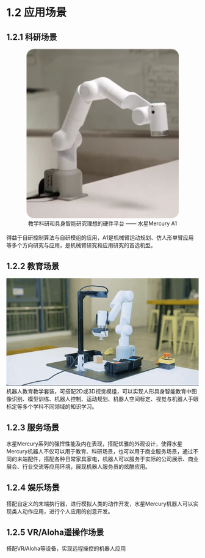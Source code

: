 # 1.2 应用场景

## 1.2.1 科研场景

 <center>
<img src="../resources/1-ProductIntroduction/A1.jpg" width="400" height="auto" />
<br>教学科研和具身智能研究理想的硬件平台 —— 水星Mercury A1</center>
<br>
得益于自研控制算法与自研模组的应用，A1是机械臂运动规划、仿人形单臂应用等多个方向研究与应用，是机械臂研究和应用研究的首选机型。

## 1.2.2 教育场景

 <center>
<img src="../resources/1-ProductIntroduction/1.jpg" width="600" height="auto" />
</center>
机器人教育教学套装，可搭配2D或3D视觉模组，可以实现人形具身智能教育中图像识别、模型训练、机器人控制、运动规划、机器人空间标定、视觉与机器人手眼标定等多个学科不同领域的知识学习。

## 1.2.3 服务场景

水星Mercury系列的强悍性能及内在表现，搭配优雅的外观设计，使得水星Mercury机器人不仅可以用于教育、科研场景，也可以用于商业服务场景，通过不同的末端配件，搭配各种日常家具家电，机器人可以服务于实际的公司展示、商业展会、行业交流等应用环境，展现机器人服务员的炫酷应用。

## 1.2.4 娱乐场景

搭配自定义的末端执行器，进行模拟人类的动作开发，水星Mercury机器人可以实现类人动作应用，进行个人应用的创意开发。

## 1.2.5 VR/Aloha遥操作场景

搭配VR/Aloha等设备，实现远程操控的机器人应用
